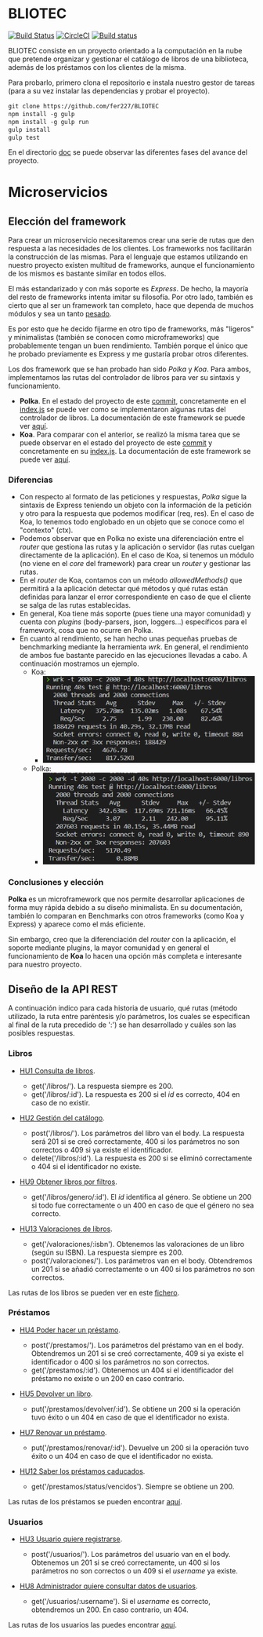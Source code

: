 # BLIOTEC

[![Build Status](https://travis-ci.com/fer227/BLIOTEC.svg?branch=main)](https://travis-ci.com/fer227/BLIOTEC) [![CircleCI](https://circleci.com/gh/fer227/BLIOTEC.svg?style=svg)](https://circleci.com/gh/fer227/BLIOTEC) [![Build status](https://ci.appveyor.com/api/projects/status/pt44c0loki51d9tp?svg=true)](https://ci.appveyor.com/project/fer227/bliotec)

BLIOTEC consiste en un proyecto orientado a la computación en la nube que pretende organizar y gestionar el catálogo de libros de una biblioteca, además de los préstamos con los clientes de la misma.

Para probarlo, primero clona el repositorio e instala nuestro gestor de tareas (para a su vez instalar las dependencias y probar el proyecto).

```
git clone https://github.com/fer227/BLIOTEC
npm install -g gulp
npm install -g gulp run
gulp install
gulp test
```

En el directorio [doc](./doc) se puede observar las diferentes fases del avance del proyecto.

# Microservicios

## Elección del framework
Para crear un microservicio necesitaremos crear una serie de rutas que den respuesta a las necesidades de los clientes. Los frameworks nos facilitarán la construcción de las mismas. Para el lenguaje que estamos utilizando en nuestro proyecto existen multitud de frameworks, aunque el funcionamiento de los mismos es bastante similar en todos ellos.

El más estandarizado y con más soporte es *Express*. De hecho, la mayoría del resto de frameworks intenta imitar su filosofía. Por otro lado, también es cierto que al ser un framework tan completo, hace que dependa de muchos módulos y sea un tanto [pesado](https://medium.com/sharenowtech/there-are-expressjs-alternatives-590d14c58c1c). 

Es por esto que he decido fijarme en otro tipo de frameworks, más "ligeros" y minimalistas (también se conocen como microframeworks) que probablemente tengan un buen rendimiento. También porque el único que he probado previamente es Express y me gustaría probar otros diferentes.

Los dos framework que se han probado han sido *Polka* y *Koa*. Para ambos, implementamos las rutas del controlador de libros para ver su sintaxis y funcionamiento.

- **Polka**. En el estado del proyecto de este [commit](https://github.com/fer227/BLIOTEC/tree/05d79c0652b408a1eb72e96afd119b334f667e1b), concretamente en el [index.js](https://github.com/fer227/BLIOTEC/blob/05d79c0652b408a1eb72e96afd119b334f667e1b/index.js) se puede ver como se implementaron algunas rutas del controlador de libros. La documentación de este framework se puede ver [aquí](https://github.com/lukeed/polka).
- **Koa**. Para comparar con el anterior, se realizó la misma tarea que se puede observar en el estado del proyecto de este [commit](https://github.com/fer227/BLIOTEC/tree/bda29334409e7eda90bba459f77e780ccabe69e9) y concretamente en su [index.js](https://github.com/fer227/BLIOTEC/blob/bda29334409e7eda90bba459f77e780ccabe69e9/index.js). La documentación de este framework se puede ver [aquí](https://github.com/koajs/koa).

### Diferencias
- Con respecto al formato de las peticiones y respuestas, *Polka* sigue la sintaxis de Express teniendo un objeto con la información de la petición y otro para la respuesta que podemos modificar (req, res). En el caso de Koa, lo tenemos todo englobado en un objeto que se conoce como el "contexto" (ctx).
- Podemos observar que en Polka no existe una diferenciación entre el *router* que gestiona las rutas y la aplicación o servidor (las rutas cuelgan directamente de la aplicación). En el caso de Koa, si tenemos un módulo (no viene en el *core* del framework) para crear un *router* y gestionar las rutas.
- En el *router* de Koa, contamos con un método *allowedMethods()* que permitirá a la aplicación detectar qué métodos y qué rutas están definidas para lanzar el error correspondiente en caso de que el cliente se salga de las rutas establecidas.
- En general, Koa tiene más soporte (pues tiene una mayor comunidad) y cuenta con *plugins* (body-parsers, json, loggers...) específicos para el framework, cosa que no ocurre en Polka.
- En cuanto al rendimiento, se han hecho unas pequeñas pruebas de benchmarking mediante la herramienta *wrk*. En general, el rendimiento de ambos fue bastante parecido en las ejecuciones llevadas a cabo. A continuación mostramos un ejemplo.
    - Koa:
        - ![koa](./doc/benchmark/koa_wrk.png)
    - Polka:
        - ![polka](./doc/benchmark/polka_wrk.png)

### Conclusiones y elección
**Polka** es un microframework que nos permite desarrollar aplicaciones de forma muy rápida debido a su diseño minimalista. En su documentación, también lo comparan en Benchmarks con otros frameworks (como Koa y Express) y aparece como el más eficiente.

Sin embargo, creo que la diferenciación del *router* con la aplicación, el soporte mediante plugins, la mayor comunidad y en general el funcionamiento de **Koa** lo hacen una opción más completa e interesante para nuestro proyecto.

## Diseño de la API REST
A continuación indico para cada historia de usuario, qué rutas (método utilizado, la ruta entre paréntesis y/o parámetros, los cuales se especifican al final de la ruta precedido de ':') se han desarrollado y cuáles son las posibles respuestas.

### Libros

- [HU1 Consulta de libros](https://github.com/fer227/BLIOTEC/issues/7). 

    - get('/libros/'). La respuesta siempre es 200.
    - get('/libros/:id'). La respuesta es 200 si el *id* es correcto, 404 en caso de no existir.

- [HU2 Gestión del catálogo](https://github.com/fer227/BLIOTEC/issues/8). 
    - post('/libros/'). Los parámetros del libro van el body. La respuesta será 201 si se creó correctamente, 400 si los parámetros no son correctos o 409 si ya existe el identificador.
    - delete('/libros/:id'). La respuesta es 200 si se eliminó correctamente o 404 si el identificador no existe.

- [HU9 Obtener libros por filtros](https://github.com/fer227/BLIOTEC/issues/15).
    - get('/libros/genero/:id'). El *id* identifica al género. Se obtiene un 200 si todo fue correctamente o un 400 en caso de que el género no sea correcto.

- [HU13 Valoraciones de libros](https://github.com/fer227/BLIOTEC/issues/22).
    - get('/valoraciones/:isbn'). Obtenemos las valoraciones de un libro (según su ISBN). La respuesta siempre es 200.
    - post('/valoraciones/'). Los parámetros van en el body. Obtendremos un 201 si se añadió correctamente o un 400 si los parámetros no son correctos.

Las rutas de los libros se pueden ver en este [fichero](./routes/libros.js).

### Préstamos

- [HU4 Poder hacer un préstamo](https://github.com/fer227/BLIOTEC/issues/10).
    - post('/prestamos/'). Los parámetros del préstamo van en el body. Obtendremos un 201 si se creó correctamente, 409 si ya existe el identificador o 400 si los parámetros no son correctos.
    - get('/prestamos/:id'). Obtenemos un 404 si el identificador del préstamo no existe o un 200 en caso contrario.

- [HU5 Devolver un libro](https://github.com/fer227/BLIOTEC/issues/11).
    - put('/prestamos/devolver/:id'). Se obtiene un 200 si la operación tuvo éxito o un 404 en caso de que el identificador no exista.

- [HU7 Renovar un préstamo](https://github.com/fer227/BLIOTEC/issues/13).
    - put('/prestamos/renovar/:id'). Devuelve un 200 si la operación tuvo éxito o un 404 en caso de que el identificador no exista.

- [HU12 Saber los préstamos caducados](https://github.com/fer227/BLIOTEC/issues/18).
    - get('/prestamos/status/vencidos'). Siempre se obtiene un 200.

Las rutas de los préstamos se pueden encontrar [aquí](./routes/prestamos.js).

### Usuarios

- [HU3 Usuario quiere registrarse](https://github.com/fer227/BLIOTEC/issues/9).
    - post('/usuarios/'). Los parámetros del usuario van en el body. Obtenemos un 201 si se creó correctamente, un 400 si los parámetros no son correctos o un 409 si el *username* ya existe.

- [HU8 Administrador quiere consultar datos de usuarios](https://github.com/fer227/BLIOTEC/issues/14).
    - get('/usuarios/:username'). Si el *username* es correcto, obtendremos un 200. En caso contrario, un 404.

Las rutas de los usuarios las puedes encontrar [aquí](./routes/usuarios.js).